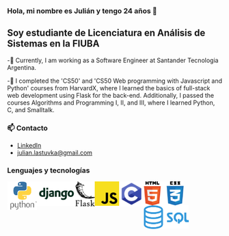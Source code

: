  

<!--
**julianlastuvka/julianlastuvka** is a ✨ _special_ ✨ repository because its `README.md` (this file) appears on your GitHub profile.

Here are some ideas to get you started:

- 🔭 I’m currently working on ...
- 🌱 I’m currently learning ...
- 👯 I’m looking to collaborate on ...
- 🤔 I’m looking for help with ...
- 💬 Ask me about ...
- 📫 How to reach me: ...
- 😄 Pronouns: ...
- ⚡ Fun fact: ...
-->

### Hola, mi nombre es Julián y tengo 24 años 👋

## Soy estudiante de Licenciatura en Análisis de Sistemas en la FIUBA


-🔭 Currently, I am working as a Software Engineer at Santander Tecnologia Argentina.

-🌱 I completed the 'CS50' and 'CS50 Web programming with Javascript and Python' courses from HarvardX, where I learned the basics of full-stack web development using Flask for the back-end. Additionally, I passed the courses Algorithms and Programming I, II, and III, where I learned Python, C, and Smalltalk.




### 📫 Contacto
- [LinkedIn]
- julian.lastuvka@gmail.com

### Lenguajes y tecnologías


<img align="left" alt="Python" width="70px" src="/static/Python-Symbol.png" />
<img align="left" alt="Django" width="90px" src="/static/Django_logo_PNG1.png" />
<img align="left" alt="Flask" width="45px" src="/static/flask.svg" />
<img align="left" alt="JS" width="57px" src="/static/1024px-Unofficial_JavaScript_logo_2.svg.png" />
<img align="left" alt="C" width="58px" src="/static/C.png" />
<img align="left" alt="html_css" width="93px" src="/static/pngwing.com.png" />
<img align="left" alt="sql" width="105px" src="/static/kisspng-microsoft-sql-server-mysql-database-logo-5b098c6ee92a46.0488681015273524309551.png" />







[linkedin]: https://www.linkedin.com/in/julian-lastuvka/
